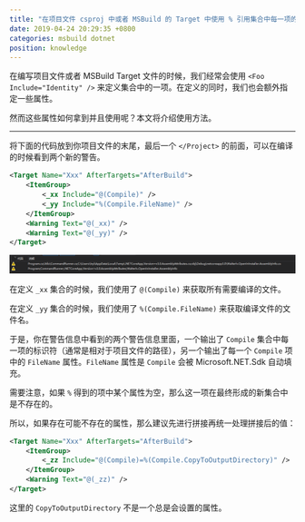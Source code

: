 ```yaml
---
title: "在项目文件 csproj 中或者 MSBuild 的 Target 中使用 % 引用集合中每一项的属性"
date: 2019-04-24 20:29:35 +0800
categories: msbuild dotnet
position: knowledge
---
```


在编写项目文件或者 MSBuild Target 文件的时候，我们经常会使用 `<Foo Include="Identity" />` 来定义集合中的一项。在定义的同时，我们也会额外指定一些属性。

然而这些属性如何拿到并且使用呢？本文将介绍使用方法。

---

将下面的代码放到你项目文件的末尾，最后一个 `</Project>` 的前面，可以在编译的时候看到两个新的警告。

```xml
<Target Name="Xxx" AfterTargets="AfterBuild">
    <ItemGroup>
        <_xx Include="@(Compile)" />
        <_yy Include="%(Compile.FileName)" />
    </ItemGroup>
    <Warning Text="@(_xx)" />
    <Warning Text="@(_yy)" />
</Target>
```

![新增的警告](/static/posts/2019-04-24-20-20-01.png)

在定义 `_xx` 集合的时候，我们使用了 `@(Compile)` 来获取所有需要编译的文件。

在定义 `_yy` 集合的时候，我们使用了 `%(Compile.FileName)` 来获取编译文件的文件名。

于是，你在警告信息中看到的两个警告信息里面，一个输出了 `Compile` 集合中每一项的标识符（通常是相对于项目文件的路径），另一个输出了每一个 `Compile` 项中的 `FileName` 属性。`FileName` 属性是 `Compile` 会被 Microsoft.NET.Sdk 自动填充。

需要注意，如果 `%` 得到的项中某个属性为空，那么这一项在最终形成的新集合中是不存在的。

所以，如果存在可能不存在的属性，那么建议先进行拼接再统一处理拼接后的值：

```xml
<Target Name="Xxx" AfterTargets="AfterBuild">
    <ItemGroup>
        <_zz Include="@(Compile)=%(Compile.CopyToOutputDirectory)" />
    </ItemGroup>
    <Warning Text="@(_zz)" />
</Target>
```

这里的 `CopyToOutputDirectory` 不是一个总是会设置的属性。
